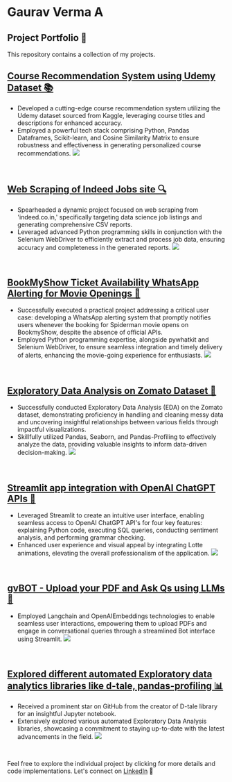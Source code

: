 #  Gaurav Verma A
## Project Portfolio 🚀

This repository contains a collection of my projects.

## [Course Recommendation System using Udemy Dataset 📚](https://github.com/hi-gv/Udemy-course-Recommendation-System)

- Developed a cutting-edge course recommendation system utilizing the Udemy dataset sourced from Kaggle, leveraging course titles and descriptions for enhanced accuracy.
- Employed a powerful tech stack comprising Python, Pandas Dataframes, Scikit-learn, and Cosine Similarity Matrix to ensure robustness and effectiveness in generating personalized course recommendations.
![](/images/udemy.jpg)
<br>

## [Web Scraping of Indeed Jobs site 🔍](https://github.com/hi-gv/IndeedScrapper)

- Spearheaded a dynamic project focused on web scraping from 'indeed.co.in,' specifically targeting data science job listings and generating comprehensive CSV reports.
- Leveraged advanced Python programming skills in conjunction with the Selenium WebDriver to efficiently extract and process job data, ensuring accuracy and completeness in the generated reports.
![](/images/indeed.png)
<br>

## [BookMyShow Ticket Availability WhatsApp Alerting for Movie Openings 🎥](https://github.com/hi-gv/Whatsapp-Alert-when-tickets-available-on-BookMyShow)
- Successfully executed a practical project addressing a critical user case: developing a WhatsApp alerting system that promptly notifies users whenever the booking for Spiderman movie opens on BookmyShow, despite the absence of official APIs.
- Employed Python programming expertise, alongside pywhatkit and Selenium WebDriver, to ensure seamless integration and timely delivery of alerts, enhancing the movie-going experience for enthusiasts.
![](/images/bookmyshow_whatsapp.jpg)
<br>

## [Exploratory Data Analysis on Zomato Dataset 🍴](https://github.com/hi-gv/Exploratory-Data-Analysis-Zomato)

- Successfully conducted Exploratory Data Analysis (EDA) on the Zomato dataset, demonstrating proficiency in handling and cleaning messy data and uncovering insightful relationships between various fields through impactful visualizations.
- Skillfully utilized Pandas, Seaborn, and Pandas-Profiling to effectively analyze the data, providing valuable insights to inform data-driven decision-making.
![](images/zomato.png)
<br>

## [Streamlit app integration with OpenAI ChatGPT APIs 💬](https://github.com/hi-gv/ChatGPT-APIs--Streamlit--Lotte-Animation)

- Leveraged Streamlit to create an intuitive user interface, enabling seamless access to OpenAI ChatGPT API's for four key features: explaining Python code, executing SQL queries, conducting sentiment analysis, and performing grammar checking.
- Enhanced user experience and visual appeal by integrating Lotte animations, elevating the overall professionalism of the application.
![](/images/chatgpt.jpg)
<br>

## [gvBOT - Upload your PDF and Ask Qs using LLMs 🤖](https://github.com/hi-gv/gvBot---QA-PDF)
- Employed Langchain and OpenAIEmbeddings technologies to enable seamless user interactions, empowering them to upload PDFs and engage in conversational queries through a streamlined Bot interface using Streamlit.
![](images/gvbot.jpg)
<br>

## [Explored different automated Exploratory data analytics libraries like d-tale, pandas-profiling 📊](https://github.com/hi-gv/Exploratory-Data-Analytics-Tools)

- Received a prominent star on GitHub from the creator of D-tale library for an insightful Jupyter notebook.
- Extensively explored various automated Exploratory Data Analysis libraries, showcasing a commitment to staying up-to-date with the latest advancements in the field.
![](/images/eda.jpg)
<br>

Feel free to explore the individual project by clicking for more details and code implementations.
Let's connect on [LinkedIn](https://www.linkedin.com/in/hi-gv/) 👋


```
```
